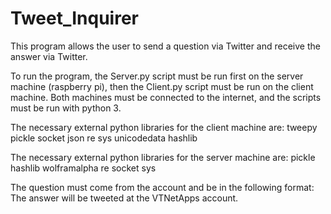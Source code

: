# Tweet_Inquirer

This program allows the user to send a question via Twitter and receive the answer via Twitter.

To run the program, the Server.py script must be run first on the server machine (raspberry pi), then the Client.py script must be run on the client machine. Both machines must be connected to the internet, and the scripts must be run with python 3. 

The necessary external python libraries for the client machine are:
  tweepy
  pickle
  socket
  json
  re
  sys
  unicodedata
  hashlib
  
The necessary external python libraries for the server machine are:
  pickle
  hashlib
  wolframalpha
  re
  socket
  sys
  
  The question must come from the account           and be in the following format: 
  The answer will be tweeted at the VTNetApps account.
